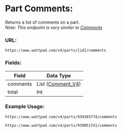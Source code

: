# Part Comments:

Returns a list of comments on a part. \
*Note: This endpoint is very similar to [Comments](./Comments.md)*

### URL:

`https://www.wattpad.com/v4/parts/{id}/comments`

### Fields:

| Field | Data Type |
|-|-|
| comments | List ([Comment_V4](../Data_Types/Comment_V4.md)) |
| total | Int |

### Example Usage:

`https://www.wattpad.com/v4/parts/939103774/comments`

`https://www.wattpad.com/v4/parts/939051741/comments`